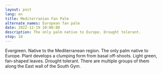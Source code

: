 ```yaml
---
layout: post
lang: en
title: Mediterranian Fan Palm
alternate_names: European fan palm
date: 2022-12-19 10:00:00
description: The only palm native to Europe. Drought tolerant.
stop: 18
---
```

Evergreen. Native to the Mediterranean region. The only palm native to Europe. Plant develops a clumping form from basal off-shoots. Light green, fan-shaped leaves. Drought tolerant. There are multiple groups of them along the East wall of the South Gym.
